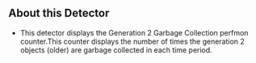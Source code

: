 ## About this Detector

* This detector displays the Generation 2 Garbage Collection perfmon counter.This counter displays the number of times the generation 2 objects (older) are garbage collected in each time period. 

